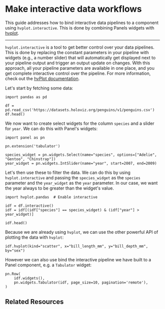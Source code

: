 # Make interactive data workflows

This guide addresses how to bind interactive data pipelines to a component using `hvplot.interactive`. This is done by combining Panels widgets with [hvplot](https://hvplot.holoviz.org/).

---

`hvplot.interactive` is a tool to get better control over your data pipelines. This is done by replacing the constant parameters in your pipeline with widgets (e.g., a number slider) that will automatically get displayed next to your pipeline output and trigger an output update on changes. With this approach, all your pipeline parameters are available in one place, and you get complete interactive control over the pipeline. For more information, check out the [hvPlot documentation](https://hvplot.holoviz.org/user_guide/Interactive.html).

Let's start by fetching some data:

```{pyodide}
import pandas as pd

df = pd.read_csv('https://datasets.holoviz.org/penguins/v1/penguins.csv')
df.head()
```

We now want to create select widgets for the column `species` and a slider for `year`. We can do this with Panel's widgets:

```{pyodide}
import panel as pn

pn.extension('tabulator')

species_widget = pn.widgets.Select(name="species", options=["Adelie", "Gentoo", "Chinstrap"])
year_widget = pn.widgets.IntSlider(name="year", start=2007, end=2009)
```

Let's then use these to filter the data. We can do this by using `hvplot.interactive` and passing the `species_widget` as the `species` parameter and the `year_widget` as the `year` parameter. In our case, we want the year always to be greater than the widget's value.

```{pyodide}
import hvplot.pandas  # Enable interactive

idf = df.interactive()
idf = idf[(idf["species"] == species_widget) & (idf["year"] > year_widget)]

idf.head()
```

Because we are already using `hvplot`, we can use the other powerful API of plotting the data with `hvplot`:

```{pyodide}
idf.hvplot(kind="scatter", x="bill_length_mm", y="bill_depth_mm", by="sex")
```

However we can also use bind the interactive pipeline we have built to a Panel component, e.g. a `Tabulator` widget:

```{pyodide}
pn.Row(
    idf.widgets(),
    pn.widgets.Tabulator(idf, page_size=10, pagination='remote'),
)
```

## Related Resources

